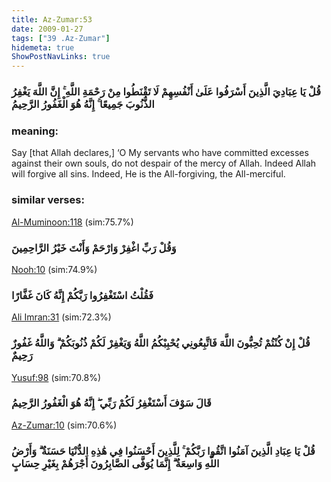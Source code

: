 ```yaml
---
title: Az-Zumar:53
date: 2009-01-27
tags: ["39 .Az-Zumar"]
hidemeta: true 
ShowPostNavLinks: true 
---
```

### قُلْ يَا عِبَادِيَ الَّذِينَ أَسْرَفُوا عَلَىٰ أَنْفُسِهِمْ لَا تَقْنَطُوا مِنْ رَحْمَةِ اللَّهِ ۚ إِنَّ اللَّهَ يَغْفِرُ الذُّنُوبَ جَمِيعًا ۚ إِنَّهُ هُوَ الْغَفُورُ الرَّحِيمُ
### meaning: 
Say [that Allah declares,] ‘O My servants who have committed excesses against their own souls, do not despair of the mercy of Allah. Indeed Allah will forgive all sins. Indeed, He is the All-forgiving, the All-merciful.
### similar verses: 

[Al-Muminoon:118](/23/118) (sim:75.7%)

### وَقُلْ رَبِّ اغْفِرْ وَارْحَمْ وَأَنْتَ خَيْرُ الرَّاحِمِينَ

[Nooh:10](/71/10) (sim:74.9%)

### فَقُلْتُ اسْتَغْفِرُوا رَبَّكُمْ إِنَّهُ كَانَ غَفَّارًا

[Ali Imran:31](/3/31) (sim:72.3%)

### قُلْ إِنْ كُنْتُمْ تُحِبُّونَ اللَّهَ فَاتَّبِعُونِي يُحْبِبْكُمُ اللَّهُ وَيَغْفِرْ لَكُمْ ذُنُوبَكُمْ ۗ وَاللَّهُ غَفُورٌ رَحِيمٌ

[Yusuf:98](/12/98) (sim:70.8%)

### قَالَ سَوْفَ أَسْتَغْفِرُ لَكُمْ رَبِّي ۖ إِنَّهُ هُوَ الْغَفُورُ الرَّحِيمُ

[Az-Zumar:10](/39/10) (sim:70.6%)

### قُلْ يَا عِبَادِ الَّذِينَ آمَنُوا اتَّقُوا رَبَّكُمْ ۚ لِلَّذِينَ أَحْسَنُوا فِي هَٰذِهِ الدُّنْيَا حَسَنَةٌ ۗ وَأَرْضُ اللَّهِ وَاسِعَةٌ ۗ إِنَّمَا يُوَفَّى الصَّابِرُونَ أَجْرَهُمْ بِغَيْرِ حِسَابٍ
